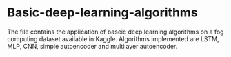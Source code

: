 # Basic-deep-learning-algorithms
The file contains the application of baseic deep learning algorithms on a fog computing dataset available in Kaggle. Algorithms implemented are LSTM, MLP, CNN, simple autoencoder and multilayer autoencoder.
